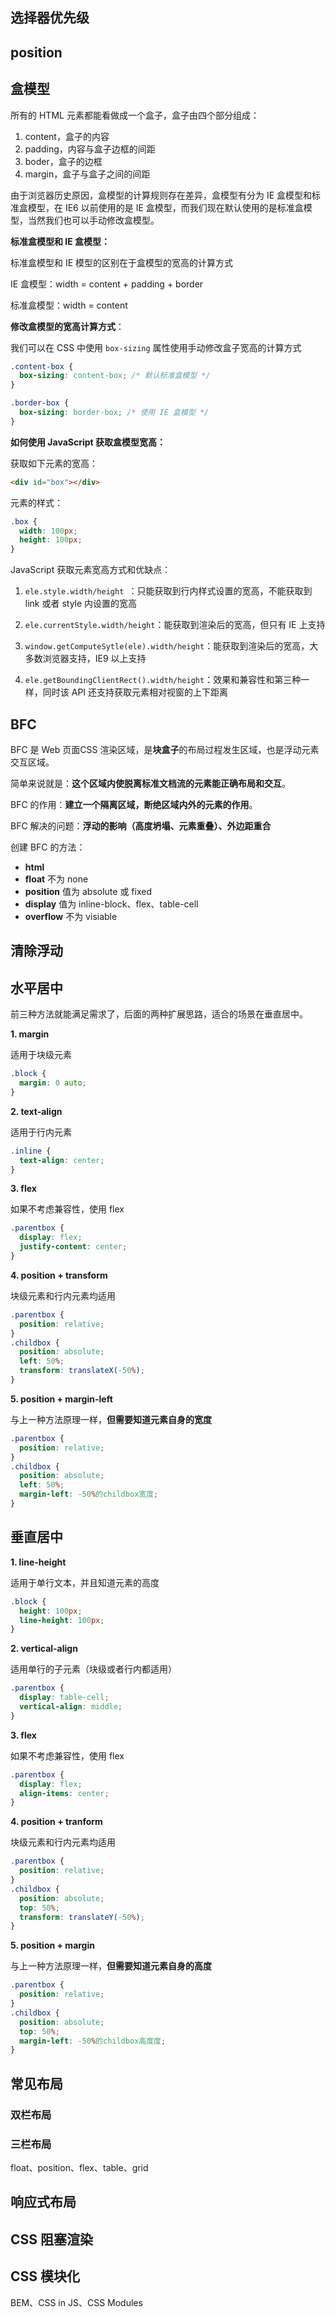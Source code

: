 ## 选择器优先级





## position





## 盒模型

所有的 HTML 元素都能看做成一个盒子，盒子由四个部分组成：

1. content，盒子的内容
2. padding，内容与盒子边框的间距
3. boder，盒子的边框
4. margin，盒子与盒子之间的间距

由于浏览器历史原因，盒模型的计算规则存在差异，盒模型有分为 IE 盒模型和标准盒模型，在 IE6 以前使用的是 IE 盒模型，而我们现在默认使用的是标准盒模型，当然我们也可以手动修改盒模型。



**标准盒模型和 IE 盒模型：**

标准盒模型和 IE 模型的区别在于盒模型的宽高的计算方式

IE 盒模型：width = content + padding + border

标准盒模型：width = content



**修改盒模型的宽高计算方式**：

我们可以在 CSS 中使用 `box-sizing` 属性使用手动修改盒子宽高的计算方式

```css
.content-box {
  box-sizing: content-box; /* 默认标准盒模型 */
}

.border-box {
  box-sizing: border-box; /* 使用 IE 盒模型 */
}
```



**如何使用 JavaScript 获取盒模型宽高：**

获取如下元素的宽高：

```html
<div id="box"></div>
```

元素的样式：

```css
.box {
  width: 100px;
  height: 100px;
}
```

JavaScript 获取元素宽高方式和优缺点：

1. `ele.style.width/height `：只能获取到行内样式设置的宽高，不能获取到 link 或者 style 内设置的宽高

2. `ele.currentStyle.width/height`：能获取到渲染后的宽高，但只有 IE 上支持

3. `window.getComputeSytle(ele).width/height`：能获取到渲染后的宽高，大多数浏览器支持，IE9 以上支持
4. `ele.getBoundingClientRect().width/height`：效果和兼容性和第三种一样，同时该 API 还支持获取元素相对视窗的上下距离



## BFC

BFC 是 Web 页面CSS 渲染区域，是**块盒子**的布局过程发生区域，也是浮动元素交互区域。

简单来说就是：**这个区域内使脱离标准文档流的元素能正确布局和交互**。

BFC 的作用：**建立一个隔离区域，断绝区域内外的元素的作用**。

BFC 解决的问题：**浮动的影响（高度坍塌、元素重叠）、外边距重合**

创建 BFC 的方法：

- **html**
- **float** 不为 none
- **position** 值为 absolute 或 fixed
- **display** 值为 inline-block、flex、table-cell
- **overflow** 不为 visiable



## 清除浮动

## 水平居中

前三种方法就能满足需求了，后面的两种扩展思路，适合的场景在垂直居中。

**1. margin**  

适用于块级元素

```css
.block {
  margin: 0 auto;
}
```

**2. text-align**

适用于行内元素

```css
.inline {
  text-align: center;
}
```

**3. flex**

如果不考虑兼容性，使用 flex

```css
.parentbox {
  display: flex;
  justify-content: center;
}
```

**4. position + transform**

块级元素和行内元素均适用

```css
.parentbox {
  position: relative;
}
.childbox {
  position: absolute;
  left: 50%;
  transform: translateX(-50%);
}
```

**5. position + margin-left**

与上一种方法原理一样，**但需要知道元素自身的宽度**

```css
.parentbox {
  position: relative;
}
.childbox {
  position: absolute;
  left: 50%;
  margin-left: -50%的childbox宽度;
}
```



## 垂直居中

**1.  line-height**

适用于单行文本，并且知道元素的高度

```css
.block {
  height: 100px;
  line-height: 100px;
}
```

**2. vertical-align**

适用单行的子元素（块级或者行内都适用）

```css
.parentbox {
  display: table-cell;
  vertical-align: middle;
}
```

**3. flex**

如果不考虑兼容性，使用 flex

```css
.parentbox {
  display: flex;
  align-items: center;
}
```

**4. position + tranform**

块级元素和行内元素均适用

```css
.parentbox {
  position: relative;
}
.childbox {
  position: absolute;
  top: 50%;
  transform: translateY(-50%);
}
```

**5. position + margin**

与上一种方法原理一样，**但需要知道元素自身的高度**

```css
.parentbox {
  position: relative;
}
.childbox {
  position: absolute;
  top: 50%;
  margin-left: -50%的childbox高度度;
}
```

## 常见布局

### 双栏布局

### 三栏布局

float、position、flex、table、grid

## 响应式布局





## CSS 阻塞渲染





## CSS 模块化

BEM、CSS in JS、CSS Modules